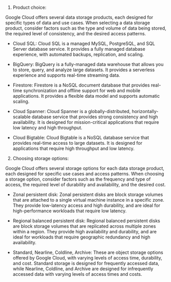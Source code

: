 1. Product choice:

  Google Cloud offers several data storage products, each designed for specific types of data and use cases. 
  When selecting a data storage product, consider factors such as the type and volume of data being stored, 
  the required level of consistency, and the desired access patterns.

- Cloud SQL: Cloud SQL is a managed MySQL, PostgreSQL, and SQL Server database service. It provides a fully 
  managed database experience, with automated backups, replication, and scaling.

- BigQuery: BigQuery is a fully-managed data warehouse that allows you to store, query, and analyze large datasets.
  It provides a serverless experience and supports real-time streaming data.

- Firestore: Firestore is a NoSQL document database that provides real-time synchronization and offline support for 
  web and mobile applications. It provides a flexible data model and supports automatic scaling.

- Cloud Spanner: Cloud Spanner is a globally-distributed, horizontally-scalable database service that provides strong 
  consistency and high availability. It is designed for mission-critical applications that require low latency and high throughput.

- Cloud Bigtable: Cloud Bigtable is a NoSQL database service that provides real-time access to large datasets. 
  It is designed for applications that require high throughput and low latency.


2. Choosing storage options:

  Google Cloud offers several storage options for each data storage product, each designed for specific use cases and 
  access patterns. When choosing a storage option, consider factors such as the frequency and type of access, the required 
  level of durability and availability, and the desired cost.

- Zonal persistent disk: Zonal persistent disks are block storage volumes that are attached to a single virtual machine 
  instance in a specific zone. They provide low-latency access and high durability, and are ideal for high-performance 
  workloads that require low latency.

- Regional balanced persistent disk: Regional balanced persistent disks are block storage volumes that are replicated 
  across multiple zones within a region. They provide high availability and durability, and are ideal for workloads that 
  require geographic redundancy and high availability.

- Standard, Nearline, Coldline, Archive: These are object storage options offered by Google Cloud, with varying levels 
  of access time, durability, and cost. Standard storage is designed for frequently accessed data, while Nearline, 
  Coldline, and Archive are designed for infrequently accessed data with varying levels of access times and costs.